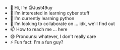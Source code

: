- 👋 Hi, I’m @Just49uy
- 👀 I’m interested in learning cyber stuff
- 🌱 I’m currently learning python
- 💞️ I’m looking to collaborate on ... idk, we'll find out 
- 📫 How to reach me ... here
- 😄 Pronouns: whatever, I don't really care
- ⚡ Fun fact: I'm a fun guy?

<!---
Just49uy/Just49uy is a ✨ special ✨ repository because its `README.md` (this file) appears on your GitHub profile.
You can click the Preview link to take a look at your changes.
--->
